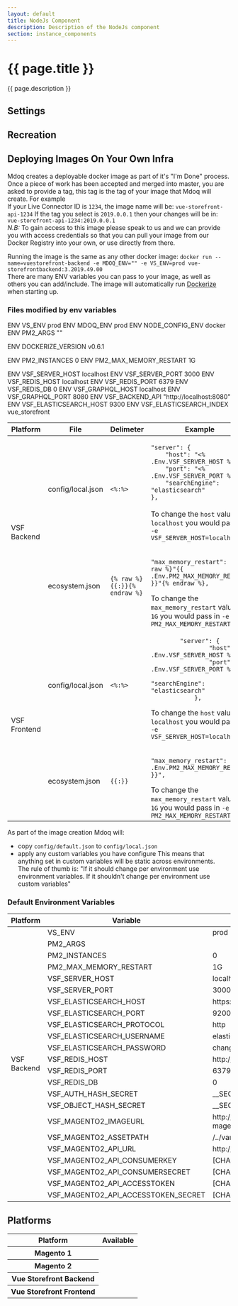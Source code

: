 ```yaml
---
layout: default
title: NodeJs Component
description: Description of the NodeJs component
section: instance_components
---
```


# {{ page.title }}
{{ page.description }}

## Settings

## Recreation

## Deploying Images On Your Own Infra
Mdoq creates a deployable docker image as part of it's "I'm Done" process. Once a piece of work has been 
accepted and merged into master, you are asked to provide a tag, this tag is the tag of your image that Mdoq
will create.
For example   
If your Live Connector ID is `1234`, the image name will be: `vue-storefront-api-1234`
If the tag you select is `2019.0.0.1` then your changes will be in: `vue-storefront-api-1234:2019.0.0.1`    
_N.B:_ To gain access to this image please speak to us and we can provide you with access credentials so that
you can pull your image from our Docker Registry into your own, or use directly from there.
  
Running the image is the same as any other docker image:
`docker run --name=vuestorefront-backend -e MDOQ_ENV="" -e VS_ENV=prod vue-storefrontbackend:3.2019.49.00`  
There are many ENV variables you can pass to your image, as well as others you can add/include. 
The image will automatically run [Dockerize](https://github.com/jwilder/dockerize) when starting up.
  
### Files modified by env variables
ENV VS_ENV prod
ENV MDOQ_ENV prod
ENV NODE_CONFIG_ENV docker
ENV PM2_ARGS ""

ENV DOCKERIZE_VERSION v0.6.1

ENV PM2_INSTANCES 0
ENV PM2_MAX_MEMORY_RESTART 1G

ENV VSF_SERVER_HOST localhost
ENV VSF_SERVER_PORT 3000
ENV VSF_REDIS_HOST localhost
ENV VSF_REDIS_PORT 6379
ENV VSF_REDIS_DB 0
ENV VSF_GRAPHQL_HOST localhost
ENV VSF_GRAPHQL_PORT 8080
ENV VSF_BACKEND_API "http://localhost:8080"
ENV VSF_ELASTICSEARCH_HOST 9300
ENV VSF_ELASTICSEARCH_INDEX vue_storefront

<table class="table env-effected-files">
    <thead class="thead-dark">
    <tr>
        <th scope="col">Platform</th>
        <th scope="col">File</th>
        <th scope="col">Delimeter</th>
        <th scope="col">Example</th>
    </tr>
    </thead>
    <tbody>
    <tr>
        <td rowspan="2">VSF Backend</td>
        <td>config/local.json</td>
        <td><code class="language-plaintext highligher-rouge"><%:%></code></td>
<td><code class="language-json highligher-rouge">
"server": {
    "host": "<% .Env.VSF_SERVER_HOST %>",
    "port": "<% .Env.VSF_SERVER_PORT %>",
    "searchEngine": "elasticsearch"
},
</code><br />
To change the <code class="language-plaintext highligher-rouge">host</code> value to <code class="language-plaintext highligher-rouge">localhost</code> you would pass in <code class="language-plaintext highligher-rouge">-e VSF_SERVER_HOST=localhost</code></td>
</tr>
    <tr>
        <td>ecosystem.json</td>
        <td><code class="language-plaintext highligher-rouge">{% raw %}{{:}}{% endraw %}</code></td>
        <td><code class="language-json highligher-rouge">
        "max_memory_restart": {% raw %}"{{ .Env.PM2_MAX_MEMORY_RESTART }}"{% endraw %},
        </code><br />
        To change the <code class="language-plaintext highligher-rouge">max_memory_restart</code> value to <code class="language-plaintext highligher-rouge">1G</code> you would pass in <code class="language-plaintext highligher-rouge">-e PM2_MAX_MEMORY_RESTART=1G</code></td>
    </tr>
    <tr>
        <td rowspan="2">VSF Frontend</td>
        <td>config/local.json</td>
        <td><code class="language-plaintext highligher-rouge"><%:%></code></td>
        <td><code class="language-json highligher-rouge">
        "server": {
                "host": "<% .Env.VSF_SERVER_HOST %>",
                "port": "<% .Env.VSF_SERVER_PORT %>",
                "searchEngine": "elasticsearch"
            },
        </code><br />
        To change the <code class="language-plaintext highligher-rouge">host</code> value to <code class="language-plaintext highligher-rouge">localhost</code> you would pass in <code class="language-plaintext highligher-rouge">-e VSF_SERVER_HOST=localhost</code></td>
    </tr>
    <tr>
        <td>ecosystem.json</td>
        <td><code class="language-plaintext highligher-rouge">{{:}}</code></td>
        <td><code class="language-json highligher-rouge">
        "max_memory_restart": "{{ .Env.PM2_MAX_MEMORY_RESTART }}",
        </code><br />
        To change the <code class="language-plaintext highligher-rouge">max_memory_restart</code> value to <code class="language-plaintext highligher-rouge">1G</code> you would pass in <code class="language-plaintext highligher-rouge">-e PM2_MAX_MEMORY_RESTART=1G</code></td>
    </tr>
    </tbody>
</table>
  
As part of the image creation Mdoq will:
- copy `config/default.json` to `config/local.json`
- apply any custom variables you have configure
This means that anything set in custom variables will be static across environments.  
The rule of thumb is: "If it should change per environment use environment variables. If it shouldn't change per environment use custom variables" 

### Default Environment Variables
<table class="table default-env-variables">
    <thead class="thead-dark">
    <tr>
        <th scope="col">Platform</th>
        <th scope="col">Variable</th>
        <th scope="col">Default Vaule</th>
    </tr>
    </thead>
    <tbody>
    <tr>
        <td rowspan="23">VSF Backend</td>
        <td>VS_ENV</td>
        <td>prod</td>
    </tr>
    <tr>
        <td>PM2_ARGS</td>
        <td></td>
    </tr>
    <tr>
        <td>PM2_INSTANCES</td>
        <td>0</td>
    </tr>
    <tr>
        <td>PM2_MAX_MEMORY_RESTART</td>
        <td>1G</td>
    </tr>
    <tr>
        <td>VSF_SERVER_HOST</td>
        <td>localhost</td>
    </tr>
    <tr>
        <td>VSF_SERVER_PORT</td>
        <td>3000</td>
    </tr>
    <tr>
        <td>VSF_ELASTICSEARCH_HOST</td>
        <td>https://127.0.0.1/api/catalog</td>
    </tr>
    <tr>
        <td>VSF_ELASTICSEARCH_PORT</td>
        <td>9200</td>
    </tr>
    <tr>
        <td>VSF_ELASTICSEARCH_PROTOCOL</td>
        <td>http</td>
    </tr>
    <tr>
        <td>VSF_ELASTICSEARCH_USERNAME</td>
        <td>elastic</td>
    </tr>
    <tr>
        <td>VSF_ELASTICSEARCH_PASSWORD</td>
        <td>changeme</td>
    </tr>
    <tr>
        <td>VSF_REDIS_HOST</td>
        <td>http://127.0.0.1</td>
    </tr>
    <tr>
        <td>VSF_REDIS_PORT</td>
        <td>6379</td>
    </tr>
    <tr>
        <td>VSF_REDIS_DB</td>
        <td>0</td>
    </tr>
    <tr>
        <td>VSF_AUTH_HASH_SECRET</td>
        <td>__SECRET_CHANGE_ME__</td>
    </tr>
    <tr>
        <td>VSF_OBJECT_HASH_SECRET</td>
        <td>__SECRET_CHANGE_ME__</td>
    </tr>
    <tr>
        <td>VSF_MAGENTO2_IMAGEURL</td>
        <td>http://demo-magento2.vuestorefront.io/media/catalog/product</td>
    </tr>
    <tr>
        <td>VSF_MAGENTO2_ASSETPATH</td>
        <td>/../var/magento2-sample-data/pub/media</td>
    </tr>
    <tr>
        <td>VSF_MAGENTO2_API_URL</td>
        <td>http://demo-magento2.vuestorefront.io/rest</td>
    </tr>
    <tr>
        <td>VSF_MAGENTO2_API_CONSUMERKEY</td>
        <td>[CHANGE ME]</td>
    </tr>
    <tr>
        <td>VSF_MAGENTO2_API_CONSUMERSECRET</td>
        <td>[CHANGE ME]</td>
    </tr>
    <tr>
        <td>VSF_MAGENTO2_API_ACCESSTOKEN</td>
        <td>[CHANGE ME]</td>
    </tr>
    <tr>
        <td>VSF_MAGENTO2_API_ACCESSTOKEN_SECRET</td>
        <td>[CHANGE ME]</td>
    </tr>
</table>


## Platforms
<table class="table platforms">
    <thead class="thead-dark">
    <tr>
        <th scope="col">Platform</th>
        <th scope="col">Available</th>
    </tr>
    </thead>
    <tbody>
    <tr>
        <th scope="row">Magento 1</th>
        <td></td>
    </tr>
    <tr>
        <th scope="row">Magento 2</th>
        <td></td>
    </tr>
    <tr>
        <th scope="row">Vue Storefront Backend</th>
        <td class="ticked"></td>
    </tr>
    <tr>
        <th scope="row">Vue Storefront Frontend</th>
        <td class="ticked"></td>
    </tr>
    </tbody>
</table>